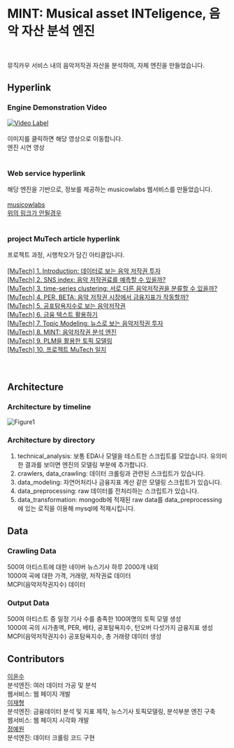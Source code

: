 # MINT: Musical asset INTeligence, 음악 자산 분석 엔진
<br/>


뮤직카우 서비스 내의 음악저작권 자산을 분석하여, 자체 엔진을 만들었습니다.

## Hyperlink
### Engine Demonstration Video
[![Video Label](http://img.youtube.com/vi/3dWhwRV1Kvc/0.jpg)](https://youtu.be/3dWhwRV1Kvc)<br/><br/>
이미지를 클릭하면 해당 영상으로 이동합니다.<br/>
엔진 시연 영상<br/><br/>

### Web service hyperlink
해당 엔진을 기반으로, 정보를 제공하는 musicowlabs 웹서비스를 만들었습니다.<br/><br/>
[musicowlabs](https://musicowlabs.com)<br/>
[위의 링크가 안될경우](https://3.39.149.157/)<br/><br/>

### project MuTech article hyperlink
프로젝트 과정, 시행착오가 담긴 아티클입니다.<br/><br/>
[[MuTech] 1. Introduction: 데이터로 보는 음악 저작권 투자](https://jaealways.tistory.com/25)<br/>
[[MuTech] 2. SNS index: 음악 저작권료를 예측할 수 있을까?](https://jaealways.tistory.com/38)<br/>
[[MuTech] 3. time-series clustering: 서로 다른 음악저작권을 분류할 수 있을까?](https://jaealways.tistory.com/42)<br/>
[[MuTech] 4. PER, BETA: 음악 저작권 시장에서 금융지표가 작동할까?](https://jaealways.tistory.com/77)<br/>
[[MuTech] 5. 공포탐욕지수로 보는 음악저작권](https://jaealways.tistory.com/88)<br/>
[[MuTech] 6. 금융 텍스트 활용하기](https://jaealways.tistory.com/92)<br/>
[[MuTech] 7. Topic Modeling: 뉴스로 보는 음악저작권 투자](https://jaealways.tistory.com/96)<br/>
[[MuTech] 8. MINT: 음악저작권 분석 엔진](https://jaealways.tistory.com/103)<br/>
[[MuTech] 9. PLM을 활용한 토픽 모델링](https://jaealways.tistory.com/115)<br/>
[[MuTech] 10. 프로젝트 MuTech 일지](https://jaealways.tistory.com/116)<br/>
<br/><br/>

## Architecture
### Architecture by timeline
![Figure1](https://user-images.githubusercontent.com/71856506/230923294-13c1ab49-fdf0-434d-acdb-63542c2b3fd0.png)<br/>


### Architecture by directory
1) technical_analysis: 보통 EDA나 모델을 테스트한 스크립트를 모았습니다. 유의미한 결과를 보이면 엔진의 모델링 부분에 추가합니다.<br/>
2) crawlers, data_crawling: 데이터 크롤링과 관련된 스크립트가 있습니다.<br/>
3) data_modeling: 자연어처리나 금융지표 계산 같은 모델링 스크립트가 있습니다.<br/>
4) data_preprocessing: raw 데이터를 전처리하는 스크립트가 있습니다.<br/>
5) data_transformation: mongodb에 적재된 raw data를 data_preprocessing에 있는 로직을 이용해 mysql에 적재시킵니다.<br/>

## Data
### Crawling Data
500여 아티스트에 대한 네이버 뉴스기사 하루 2000개 내외<br/>
1000여 곡에 대한 가격, 거래량, 저작권료 데이터<br/>
MCPI(음악저작권지수) 데이터<br/>

### Output Data
500여 아티스트 중 일정 기사 수를 충족한 100여명의 토픽 모델 생성<br/>
1000여 곡의 시가총액, PER, 베타, 공포탐욕지수, 턴오버 다섯가지 금융지표 생성<br/>
MCPI(음악저작권지수) 공포탐욕지수, 총 거래량 데이터 생성<br/>


## Contributors
[이윤수](https://github.com/jimp30)<br/>
분석엔진: 여러 데이터 가공 및 분석<br/>
웹서비스: 웹 페이지 개발<br/>
[이재형](https://github.com/jaealways)<br/>
분석엔진: 금융데이터 분석 및 지표 제작, 뉴스기사 토픽모델링, 분석부분 엔진 구축<br/>
웹서비스: 웹 페이지 시각화 개발<br/>
[정예원](https://github.com/nina8912205)<br/>
분석엔진: 데이터 크롤링 코드 구현<br/>
<br/><br/>
